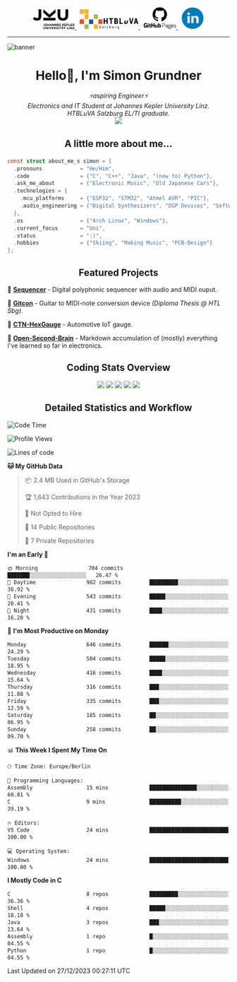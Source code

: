 <p align="center">
  <a href="https://www.jku.at/">
    <picture>
      <source media="(prefers-color-scheme: dark)" srcset="/images/jku_logo_weiss.png" height="45"/>
      <img alt="JKU Linz" src="/images/jku_logo_schwarz.png" height="45"/>
    </picture>
  </a> &nbsp;
   
  <a href="http://www.htl-salzburg.ac.at/startseite.html">
    <picture>
      <source media="(prefers-color-scheme: dark)" srcset="/images/htlbla_logo_weiss.png" height="45"/>
      <img alt="HTBLuVA Salzburg" src="/images/htlbla_logo_schwarz.png" height="45"/>
    </picture>
  </a> &nbsp;
   
  <a href="https://s-grundner.github.io/">
    <picture>
      <source media="(prefers-color-scheme: dark)" srcset="/images/pages_weiss.png" height="50"/>
      <img alt="Pages" src="/images/pages.png" height="50"/>
    </picture>
  </a> &nbsp;
  
  <a href="https://www.linkedin.com/in/simon-grundner/">
    <img alt="LinkedIn" src="/images/LinkedIn.png" height="50"/>
  </a>
</p>

---

![banner](https://github.com/s-grundner/s-grundner/assets/55248627/4d393e17-cc22-4aac-a59a-1279728b936f)

<h1 align="center">Hello👋, I'm Simon Grundner</h1>

<p align="center">
  <em>
   ⚡aspiring Engineer⚡<br>
    Electronics and IT Student at Johannes Kepler University Linz. <br>
    HTBLuVA Salzburg EL/TI graduate.
    </a><br><img src="https://media.giphy.com/media/WUlplcMpOCEmTGBtBW/giphy.gif" width="40">
  </em><br>
</p>
 
<h2 align="center"> A little more about me...</h2>
  
```c
const struct about_me_s simon = {
  .pronouns            = "He/Him",
  .code                = {"C", "C++", "Java", "(new to) Python"},
  .ask_me_about        = {"Electronic Music", "Old Japanese Cars"},
  .technologies = { 
    .mcu_platforms     = {"ESP32", "STM32", "Atmel AVR", "PIC"},
    .audio_engineering = {"Digital Synthesizers", "DSP Devices", "Software Sounddesign"},
  },
  .os                  = {"Arch Linux", "Windows"},
  .current_focus       = "Uni",
  .status              = ":)",
  .hobbies             = {"Skiing", "Making Music", "PCB-Design"}
};
 ```
<h2 align="center">Featured Projects</h2>

🎹 [**Sequencer**](https://github.com/s-grundner/HWEP-Sequencer) - Digital polyphonic sequencer with audio and MIDI ouput. <br/>

🎸 [**Gitcon**](https://github.com/s-grundner/MTAP-MIDI-Guitar-Converter) - Guitar to MIDI-note conversion device _(Diploma Thesis @ HTL Sbg)_. <br/>

🚗 [**CTN-HexGauge**](https://github.com/s-grundner/CTN-HexGauge) - Automotive IoT gauge. <br/>

🧠 [**Open-Second-Brain**](https://github.com/s-grundner/Elektronik) - Markdown accumulation of (mostly) everything I've learned so far in electronics. <br/>

<h2 align="center"> Coding Stats Overview </h2>

<div align ="center"> 

![](http://github-profile-summary-cards.vercel.app/api/cards/profile-details?username=s-grundner&theme=aura_dark)
![](http://github-profile-summary-cards.vercel.app/api/cards/most-commit-language?username=s-grundner&theme=aura_dark)
![](http://github-profile-summary-cards.vercel.app/api/cards/repos-per-language?username=s-grundner&theme=aura_dark)
![](http://github-profile-summary-cards.vercel.app/api/cards/stats?username=s-grundner&theme=aura_dark)
![](http://github-profile-summary-cards.vercel.app/api/cards/productive-time?username=s-grundner&theme=aura_dark&utcOffset=8)

</div>

<h2 align="center"> Detailed Statistics and Workflow </h2>

<!--START_SECTION:waka-->
![Code Time](http://img.shields.io/badge/Code%20Time-304%20hrs%2011%20mins-blue)

![Profile Views](http://img.shields.io/badge/Profile%20Views-30-blue)

![Lines of code](https://img.shields.io/badge/From%20Hello%20World%20I%27ve%20Written-21.4%20million%20lines%20of%20code-blue)

**🐱 My GitHub Data** 

> 📦 2.4 MB Used in GitHub's Storage 
 > 
> 🏆 1,643 Contributions in the Year 2023
 > 
> 🚫 Not Opted to Hire
 > 
> 📜 14 Public Repositories 
 > 
> 🔑 7 Private Repositories 
 > 
**I'm an Early 🐤** 

```text
🌞 Morning                704 commits         ███████░░░░░░░░░░░░░░░░░░   26.47 % 
🌆 Daytime                982 commits         █████████░░░░░░░░░░░░░░░░   36.92 % 
🌃 Evening                543 commits         █████░░░░░░░░░░░░░░░░░░░░   20.41 % 
🌙 Night                  431 commits         ████░░░░░░░░░░░░░░░░░░░░░   16.20 % 
```
📅 **I'm Most Productive on Monday** 

```text
Monday                   646 commits         ██████░░░░░░░░░░░░░░░░░░░   24.29 % 
Tuesday                  504 commits         █████░░░░░░░░░░░░░░░░░░░░   18.95 % 
Wednesday                416 commits         ████░░░░░░░░░░░░░░░░░░░░░   15.64 % 
Thursday                 316 commits         ███░░░░░░░░░░░░░░░░░░░░░░   11.88 % 
Friday                   335 commits         ███░░░░░░░░░░░░░░░░░░░░░░   12.59 % 
Saturday                 185 commits         ██░░░░░░░░░░░░░░░░░░░░░░░   06.95 % 
Sunday                   258 commits         ██░░░░░░░░░░░░░░░░░░░░░░░   09.70 % 
```


📊 **This Week I Spent My Time On** 

```text
🕑︎ Time Zone: Europe/Berlin

💬 Programming Languages: 
Assembly                 15 mins             ███████████████░░░░░░░░░░   60.81 % 
C                        9 mins              ██████████░░░░░░░░░░░░░░░   39.19 % 

🔥 Editors: 
VS Code                  24 mins             █████████████████████████   100.00 % 

💻 Operating System: 
Windows                  24 mins             █████████████████████████   100.00 % 
```

**I Mostly Code in C** 

```text
C                        8 repos             █████████░░░░░░░░░░░░░░░░   36.36 % 
Shell                    4 repos             █████░░░░░░░░░░░░░░░░░░░░   18.18 % 
Java                     3 repos             ███░░░░░░░░░░░░░░░░░░░░░░   13.64 % 
Assembly                 1 repo              █░░░░░░░░░░░░░░░░░░░░░░░░   04.55 % 
Python                   1 repo              █░░░░░░░░░░░░░░░░░░░░░░░░   04.55 % 
```




 Last Updated on 27/12/2023 00:27:11 UTC
<!--END_SECTION:waka-->
